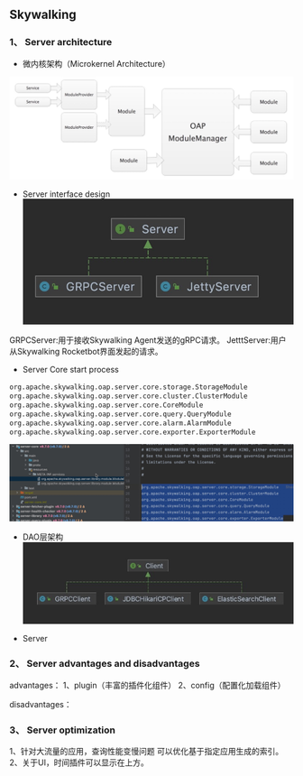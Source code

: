 ## Skywalking 

### 1、 Server architecture
* 微内核架构（Microkernel Architecture）

![](assets/16402304527203.jpg)


* Server interface design
![](assets/16402306908805.jpg)



GRPCServer:用于接收Skywalking Agent发送的gRPC请求。
JetttServer:用户从Skywalking Rocketbot界面发起的请求。


* Server Core start process

```
org.apache.skywalking.oap.server.core.storage.StorageModule
org.apache.skywalking.oap.server.core.cluster.ClusterModule
org.apache.skywalking.oap.server.core.CoreModule
org.apache.skywalking.oap.server.core.query.QueryModule
org.apache.skywalking.oap.server.core.alarm.AlarmModule
org.apache.skywalking.oap.server.core.exporter.ExporterModule
```
![](assets/16402590630922.jpg)


* DAO层架构
![](assets/16403118003796.jpg)



* Server 

### 2、 Server advantages and disadvantages
advantages：
1、plugin（丰富的插件化组件）
2、config（配置化加载组件）

disadvantages：


### 3、 Server optimization

1、针对大流量的应用，查询性能变慢问题
可以优化基于指定应用生成的索引。
2、关于UI，时间插件可以显示在上方。

